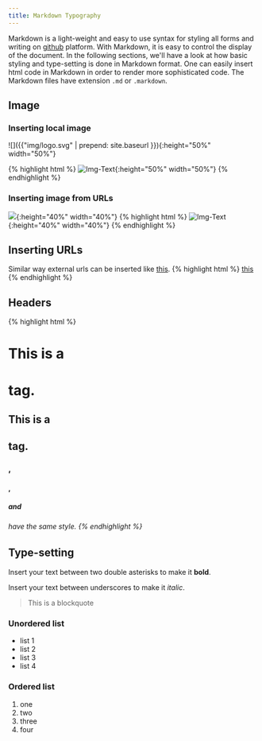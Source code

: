 ```yaml
---
title: Markdown Typography
---
```

Markdown is a light-weight and easy to use syntax for styling all forms and
writing on [github](https://github.com/) platform. With Markdown, it is easy to
control the display of the document.
In the following sections, we'll have a look at how basic styling and
type-setting is done in Markdown format.
One can easily insert html code in Markdown in order to render more sophisticated
code. The Markdown files have extension `.md` or `.markdown`.

## Image
### Inserting local image
![]({{"img/logo.svg" | prepend: site.baseurl }}){:height="50%" width="50%"}

{% highlight html %}
![Img-Text](/path/to/img.svg){:height="50%" width="50%"}
{% endhighlight %}

### Inserting image from URLs
![](https://pranjaldhole.github.io/research/evolution.jpg){:height="40%" width="40%"}
{% highlight html %}
![Img-Text](https://address/to/img.png){:height="40%" width="40%"}
{% endhighlight %}

## Inserting URLs
Similar way external urls can be inserted like [this](http://www.example.com).
{% highlight html %}
[this](http://www.example.com)
{% endhighlight %}

## Headers

{% highlight html %}
 # This is a <h1> tag.
 ## This is a <h2> tag.
 <h3>, <h4>, <h5> and <h6> have the same style.
{% endhighlight %}

## Type-setting
Insert your text between two double asterisks to make it **bold**.

Insert your text between underscores to make it _italic_.

> This is a blockquote

### Unordered list
- list 1
- list 2
- list 3
- list 4

### Ordered list
1. one
2. two
3. three
4. four
